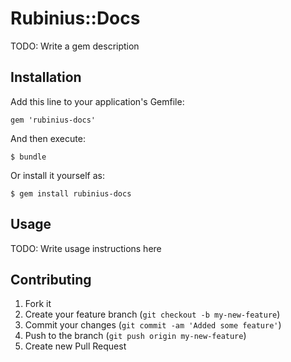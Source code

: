 # Rubinius::Docs

TODO: Write a gem description

## Installation

Add this line to your application's Gemfile:

    gem 'rubinius-docs'

And then execute:

    $ bundle

Or install it yourself as:

    $ gem install rubinius-docs

## Usage

TODO: Write usage instructions here

## Contributing

1. Fork it
2. Create your feature branch (`git checkout -b my-new-feature`)
3. Commit your changes (`git commit -am 'Added some feature'`)
4. Push to the branch (`git push origin my-new-feature`)
5. Create new Pull Request

